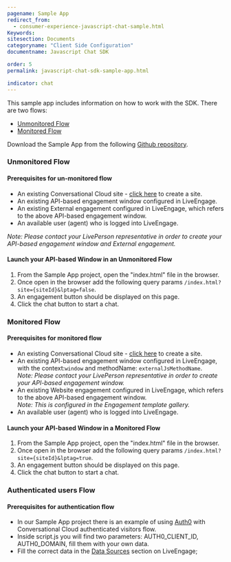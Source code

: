 ```yaml
---
pagename: Sample App
redirect_from:
  - consumer-experience-javascript-chat-sample.html
Keywords:
sitesection: Documents
categoryname: "Client Side Configuration"
documentname: Javascript Chat SDK

order: 5
permalink: javascript-chat-sdk-sample-app.html

indicator: chat
---
```


This sample app includes information on how to work with the SDK. There are two flows:

- [Unmonitored Flow](#unmonitored-flow)
- [Monitored Flow](#monitored-flow)

Download the Sample App from the following [Github repository](https://github.com/LivePersonInc/chat-js-sdk-sample-app).

### Unmonitored Flow

####  Prerequisites for un-monitored flow

- An existing Conversational Cloud site - [click here](https://register.liveperson.com/) to create a site.      
- An existing API-based engagement window configured in LiveEngage.
- An existing External engagement configured in LiveEngage, which refers to the above API-based engagement window.
- An available user (agent) who is logged into LiveEngage.

*Note: Please contact your LivePerson representative in order to create your API-based engagement window and External engagement.*

#### Launch your API-based Window in an Unmonitored Flow

1. From the Sample App project, open the "index.html" file in the browser.
2. Once open in the browser add the following query params `/index.html?site={siteId}&lptag=false`.
3. An engagement button should be displayed on this page.
4. Click the chat button to start a chat.

### Monitored Flow

#### Prerequisites for monitored flow

- An existing Conversational Cloud site - [click here](https://register.liveperson.com/) to create a site.
- An existing API-based engagement window configured in LiveEngage, with the context:`window` and methodName: `externalJsMethodName`. <br> *Note: Please contact your LivePerson representative in order to create your API-based engagement window.*
- An existing Website engagement configured in LiveEngage, which refers to the above API-based engagement window.  <br> *Note: This is configured in the Engagement template gallery.*
- An available user (agent) who is logged into LiveEngage.

####  Launch your API-based Window in a Monitored Flow

1. From the Sample App project, open the "index.html" file in the browser.
2. Once open in the browser add the following query params `/index.html?site={siteId}&lptag=true`.
3. An engagement button should be displayed on this page.
4. Click the chat button to start a chat.


### Authenticated users Flow

####  Prerequisites for authentication flow

- In our Sample App project there is an example of using [Auth0](https://auth0.com/) with Conversational Cloud authenticated visitors flow.
- Inside script.js you will find two parameters: AUTH0_CLIENT_ID, AUTH0_DOMAIN, fill them with your own data.
- Fill the correct data in the [Data Sources](/guides-authentication-configuration.html) section on LiveEngage;
